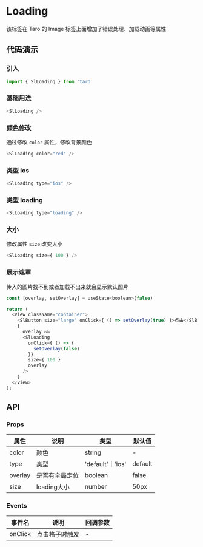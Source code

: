 
# Loading
该标签在 Taro 的 Image 标签上面增加了错误处理、加载动画等属性
## 代码演示
### 引入
```js
import { SlLoading } from 'tard'
```
### 基础用法
```js
<SlLoading />  
```
### 颜色修改
通过修改 `color` 属性，修改背景颜色
```js
<SlLoading color="red" />
```

### 类型 ios
```js
<SlLoading type="ios" />
```

### 类型 loading
```js
<SlLoading type="loading" />
```

### 大小
修改属性 `size` 改变大小
```js
<SlLoading size={ 100 } />
```

### 展示遮罩
传入的图片找不到或者加载不出来就会显示默认图片
```js
const [overlay, setOverlay] = useState<boolean>(false)

return (
  <View className="container">  
    <SlButton size="large" onClick={ () => setOverlay(true) }>点击</SlButton>
    {
      overlay && 
      <SlLoading 
        onClick={ () => {
          setOverlay(false) 
        }} 
        size={ 100 } 
        overlay 
      />
    }
  </View>
);
```

## API
### Props
|  属性   | 说明  | 类型 | 默认值 |
|  ----  | ----  | ---- | ---- |
| color | 颜色 | string | - |
| type | 类型 | 'default'｜'ios' | default |
| overlay | 是否有全局定位 | boolean | false |
| size | loading大小 | number | 50px |

### Events
|  事件名   | 说明  | 回调参数 |
|  ----  | ----  | ---- |
| onClick | 点击格子时触发 | - |